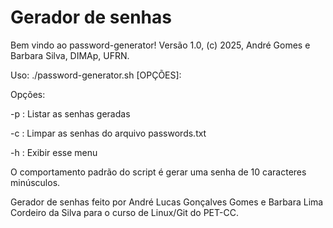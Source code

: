 # Gerador de senhas

Bem vindo ao password-generator! Versão 1.0, (c) 2025, André Gomes e Barbara Silva, DIMAp, UFRN.

Uso: ./password-generator.sh [OPÇÕES]:

Opções:

-p : Listar as senhas geradas

-c : Limpar as senhas do arquivo passwords.txt

-h : Exibir esse menu

O comportamento padrão do script é gerar uma senha de 10 caracteres minúsculos.

Gerador de senhas feito por André Lucas Gonçalves Gomes e Barbara Lima Cordeiro da Silva para o curso de Linux/Git do PET-CC.


